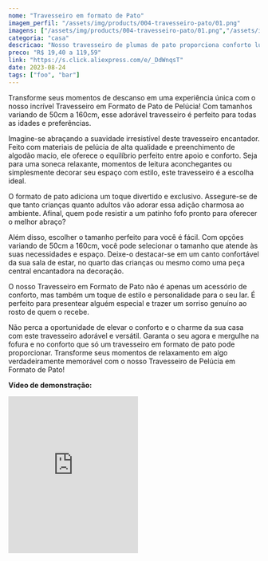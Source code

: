```yaml
---
nome: "Travesseiro em formato de Pato"
imagem_perfil: "/assets/img/products/004-travesseiro-pato/01.png"
imagens: ["/assets/img/products/004-travesseiro-pato/01.png","/assets/img/products/004-travesseiro-pato/02.png","/assets/img/products/004-travesseiro-pato/03.png","/assets/img/products/004-travesseiro-pato/04.png","/assets/img/products/004-travesseiro-pato/05.png"]
categoria: "casa"
descricao: "Nosso travesseiro de plumas de pato proporciona conforto luxuoso e apoio ajustável, tornando suas noites de sono incrivelmente aconchegantes. Tenha, todas as noites, um abraço de suavidade."
preco: "R$ 19,40 a 119,59"
link: "https://s.click.aliexpress.com/e/_DdWnqsT"
date: 2023-08-24
tags: ["foo", "bar"]
---
```


Transforme seus momentos de descanso em uma experiência única com o nosso incrível Travesseiro em Formato de Pato de Pelúcia! Com tamanhos variando de 50cm a 160cm, esse adorável travesseiro é perfeito para todas as idades e preferências.

Imagine-se abraçando a suavidade irresistível deste travesseiro encantador. Feito com materiais de pelúcia de alta qualidade e preenchimento de algodão macio, ele oferece o equilíbrio perfeito entre apoio e conforto. Seja para uma soneca relaxante, momentos de leitura aconchegantes ou simplesmente decorar seu espaço com estilo, este travesseiro é a escolha ideal.

O formato de pato adiciona um toque divertido e exclusivo. Assegure-se de que tanto crianças quanto adultos vão adorar essa adição charmosa ao ambiente. Afinal, quem pode resistir a um patinho fofo pronto para oferecer o melhor abraço?

Além disso, escolher o tamanho perfeito para você é fácil. Com opções variando de 50cm a 160cm, você pode selecionar o tamanho que atende às suas necessidades e espaço. Deixe-o destacar-se em um canto confortável da sua sala de estar, no quarto das crianças ou mesmo como uma peça central encantadora na decoração.

O nosso Travesseiro em Formato de Pato não é apenas um acessório de conforto, mas também um toque de estilo e personalidade para o seu lar. É perfeito para presentear alguém especial e trazer um sorriso genuíno ao rosto de quem o recebe.

Não perca a oportunidade de elevar o conforto e o charme da sua casa com este travesseiro adorável e versátil. Garanta o seu agora e mergulhe na fofura e no conforto que só um travesseiro em formato de pato pode proporcionar. Transforme seus momentos de relaxamento em algo verdadeiramente memorável com o nosso Travesseiro de Pelúcia em Formato de Pato!


**Vídeo de demonstração:**
<iframe 
  width="260"
  height="315"
  style="display:block"
  src="https://video.aliexpress-media.com/play/u/ae_sg_item/2215406726312/p/1/e/6/t/10301/1100145746126.mp4"
  frameborder="0"
  allow="accelerometer; autoplay; encrypted-media; gyroscope; picture-in-picture"
  allowfullscreen>
  
</iframe>

